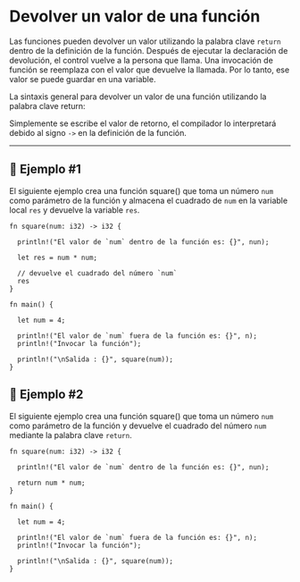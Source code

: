 # Devolver un valor de una función

Las funciones pueden devolver un valor utilizando la palabra clave `return`
dentro de la definición de la función. Después de ejecutar la declaración de
devolución, el control vuelve a la persona que llama. Una invocación de función
se reemplaza con el valor que devuelve la llamada. Por lo tanto, ese valor
se puede guardar en una variable.

La sintaxis general para devolver un valor de una función utilizando la palabra clave return:

Simplemente se escribe el valor de retorno, el compilador lo interpretará debido
al signo `->` en la definición de la función.

-------------------------------------

## 📎 Ejemplo #1

El siguiente ejemplo crea una función square() que toma un número `num` como parámetro de la función
y almacena el cuadrado de `num` en la variable local `res` y devuelve la variable `res`.

```rust, editable
fn square(num: i32) -> i32 {

  println!("El valor de `num` dentro de la función es: {}", nun);

  let res = num * num;

  // devuelve el cuadrado del número `num`
  res
}

fn main() {

  let num = 4;

  println!("El valor de `num` fuera de la función es: {}", n);
  println!("Invocar la función");

  println!("\nSalida : {}", square(num));
}
```

## 📎 Ejemplo #2

El siguiente ejemplo crea una función square() que toma un número `num` como parámetro de la función
y devuelve el cuadrado del número `num` mediante la palabra clave `return`.

```rust, editable
fn square(num: i32) -> i32 {

  println!("El valor de `num` dentro de la función es: {}", nun);

  return num * num;
}

fn main() {

  let num = 4;

  println!("El valor de `num` fuera de la función es: {}", n);
  println!("Invocar la función");

  println!("\nSalida : {}", square(num));
}
```